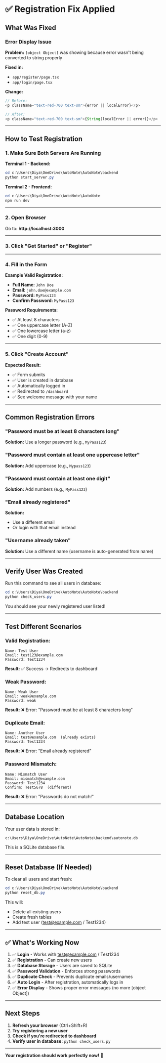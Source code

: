 # ✅ Registration Fix Applied

## What Was Fixed

### Error Display Issue
**Problem:** `[object Object]` was showing because error wasn't being converted to string properly

**Fixed in:**
- `app/register/page.tsx`
- `app/login/page.tsx`

**Change:**
```typescript
// Before:
<p className="text-red-700 text-sm">{error || localError}</p>

// After:
<p className="text-red-700 text-sm">{String(localError || error)}</p>
```

---

## How to Test Registration

### 1. Make Sure Both Servers Are Running

**Terminal 1 - Backend:**
```powershell
cd c:\Users\Diya\OneDrive\AutoNote\AutoNote\backend
python start_server.py
```

**Terminal 2 - Frontend:**
```powershell
cd c:\Users\Diya\OneDrive\AutoNote\AutoNote
npm run dev
```

---

### 2. Open Browser
Go to: **http://localhost:3000**

---

### 3. Click "Get Started" or "Register"

---

### 4. Fill in the Form

**Example Valid Registration:**
- **Full Name:** `John Doe`
- **Email:** `john.doe@example.com`
- **Password:** `MyPass123`
- **Confirm Password:** `MyPass123`

**Password Requirements:**
- ✅ At least 8 characters
- ✅ One uppercase letter (A-Z)
- ✅ One lowercase letter (a-z)
- ✅ One digit (0-9)

---

### 5. Click "Create Account"

**Expected Result:**
- ✅ Form submits
- ✅ User is created in database
- ✅ Automatically logged in
- ✅ Redirected to `/dashboard`
- ✅ See welcome message with your name

---

## Common Registration Errors

### "Password must be at least 8 characters long"
**Solution:** Use a longer password (e.g., `MyPass123`)

### "Password must contain at least one uppercase letter"
**Solution:** Add uppercase (e.g., `Mypass123`)

### "Password must contain at least one digit"
**Solution:** Add numbers (e.g., `MyPass123`)

### "Email already registered"
**Solution:** 
- Use a different email
- Or login with that email instead

### "Username already taken"
**Solution:** Use a different name (username is auto-generated from name)

---

## Verify User Was Created

Run this command to see all users in database:
```powershell
cd c:\Users\Diya\OneDrive\AutoNote\AutoNote\backend
python check_users.py
```

You should see your newly registered user listed!

---

## Test Different Scenarios

### Valid Registration:
```
Name: Test User
Email: test123@example.com
Password: Test1234
```
**Result:** ✅ Success → Redirects to dashboard

### Weak Password:
```
Name: Weak User
Email: weak@example.com
Password: weak
```
**Result:** ❌ Error: "Password must be at least 8 characters long"

### Duplicate Email:
```
Name: Another User
Email: test@example.com  (already exists)
Password: Test1234
```
**Result:** ❌ Error: "Email already registered"

### Password Mismatch:
```
Name: Mismatch User
Email: mismatch@example.com
Password: Test1234
Confirm: Test5678  (different)
```
**Result:** ❌ Error: "Passwords do not match!"

---

## Database Location

Your user data is stored in:
```
c:\Users\Diya\OneDrive\AutoNote\AutoNote\backend\autonote.db
```

This is a SQLite database file.

---

## Reset Database (If Needed)

To clear all users and start fresh:
```powershell
cd c:\Users\Diya\OneDrive\AutoNote\AutoNote\backend
python reset_db.py
```

This will:
- Delete all existing users
- Create fresh tables
- Add test user (test@example.com / Test1234)

---

## ✅ What's Working Now

1. ✅ **Login** - Works with test@example.com / Test1234
2. ✅ **Registration** - Can create new users
3. ✅ **Database Storage** - Users are saved to SQLite
4. ✅ **Password Validation** - Enforces strong passwords
5. ✅ **Duplicate Check** - Prevents duplicate emails/usernames
6. ✅ **Auto Login** - After registration, automatically logs in
7. ✅ **Error Display** - Shows proper error messages (no more [object Object])

---

## Next Steps

1. **Refresh your browser** (Ctrl+Shift+R)
2. **Try registering a new user**
3. **Check if you're redirected to dashboard**
4. **Verify user in database:** `python check_users.py`

---

**Your registration should work perfectly now!** 🎉
